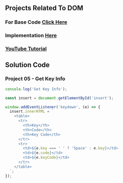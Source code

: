 ## Projects Related To DOM 

### For Base Code [Click Here](https://stackblitz.com/edit/dom-project-chaiaurcode?file=index.html)

### Implementation [Here](https://stackblitz.com/edit/dom-project-chaiaurcode-mbuol7?file=index.html%3AL14)

### [YouTube Tutorial](https://www.youtube.com/watch?v=efrW5-IYoCU&list=PLu71SKxNbfoBuX3f4EOACle2y-tRC5Q37&index=39)

## Solution Code

### Project 05 - Get Key Info
```javascript
console.log('Get Key Info');

const insert = document.getElementById('insert');

window.addEventListener('keydown', (e) => {
  insert.innerHTML = `
    <table>
      <tr>
        <th>Key</th>
        <th>Code</th>
        <th>Key Code</th>
      </tr>
      <tr>
        <td>${e.key === ' ' ? 'Space' : e.key}</td>
        <td>${e.code}</td>
        <td>${e.keyCode}</td>
      </tr>
    </table>
  `;
});
```
